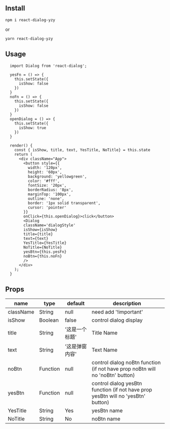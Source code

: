 ## Install

```
npm i react-dialog-yzy
```
or

```
yarn react-dialog-yzy
```

## Usage

```
  import Dialog from 'react-dialog';

  yesFn = () => {
    this.setState({
      isShow: false
    })
  }
  noFn = () => {
    this.setState({
      isShow: false
    })
  }
  openDialog = () => {
    this.setState({
      isShow: true
    })
  }

  render() {
    const { isShow, title, text, YesTitle, NoTitle} = this.state
    return (
      <div className="App">
        <button style={{
          width: '120px', 
          height: '60px', 
          background: 'yellowgreen', 
          color: '#fff', 
          fontSize: '20px', 
          borderRadius: '8px', 
          marginTop: '100px',
          outline: 'none',
          border: '1px solid transparent',
          cursor: 'pointer'
        }} 
        onClick={this.openDialog}>click</button>
        <Dialog 
        className='dialogStyle'
        isShow={isShow}
        title={title}
        text={text}
        YesTitle={YesTitle}
        NoTitle={NoTitle}
        yesBtn={this.yesFn}
        noBtn={this.noFn}
        />
      </div>
    );
  }

```

## Props

| name | type | default | description |
| ------ | ------ | ------ | ------ |
| className | String | null | need add '!important' |
| isShow | Boolean | false | control dialog display |
| title | String | '这是一个标题' | Title Name |
| text | String | '这是弹窗内容' |  Text Name |
| noBtn | Function | null | control dialog noBtn function (if not have prop noBtn will no 'noBtn' button)|
| yesBtn | Function | null | control dialog yesBtn function (if not have prop yesBtn will no 'yesBtn' button) |
| YesTitle | String | Yes | yesBtn name |
| NoTitle | String | No | noBtn name |

